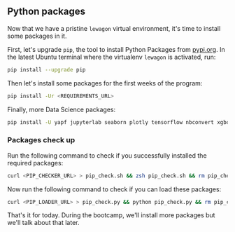 ## Python packages

Now that we have a pristine `lewagon` virtual environment, it's time to install some packages in it.

First, let's upgrade `pip`, the tool to install Python Packages from [pypi.org](https://pypi.org). In the latest Ubuntu terminal where the virtualenv `lewagon` is activated, run:

```bash
pip install --upgrade pip
```

Then let's install some packages for the first weeks of the program:

```bash
pip install -Ur <REQUIREMENTS_URL>
```

Finally, more Data Science packages:

```bash
pip install -U yapf jupyterlab seaborn plotly tensorflow nbconvert xgboost statsmodels pandas-profiling dtale jupyter-resource-usage
```

### Packages check up

Run the following command to check if you successfully installed the required packages:
```bash
curl <PIP_CHECKER_URL> > pip_check.sh && zsh pip_check.sh && rm pip_check.sh
```

Now run the following command to check if you can load these packages:
```bash
curl <PIP_LOADER_URL> > pip_check.py && python pip_check.py && rm pip_check.py
```

That's it for today. During the bootcamp, we'll install more packages but we'll talk about that later.
